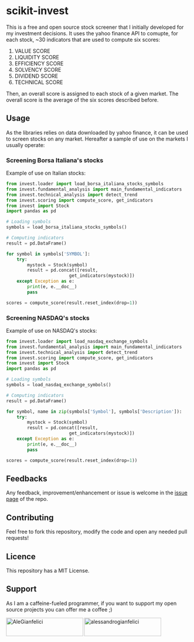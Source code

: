 # scikit-invest

This is a free and open source stock screener that I initially developed for my investment decisions. It uses the yahoo finance API to comupte, for each stock, ~30 indicators that are used to compute six scores:

1. VALUE SCORE
2. LIQUIDITY SCORE
3. EFFICIENCY SCORE
4. SOLVENCY SCORE
5. DIVIDEND SCORE
6. TECHNICAL SCORE

Then, an overall score is assigned to each stock of a given market. The overall score is the average of the six scores described before.

## Usage
As the libraries relies on data downloaded by yahoo finance, it can be used to screen stocks on any market.
Hereafter a sample of use on the markets I usually operate:

### Screening Borsa Italiana's stocks
Example of use on Italian stocks:

```python
from invest.loader import load_borsa_italiana_stocks_symbols
from invest.fundamental_analysis import main_fundamental_indicators
from invest.technical_analysis import detect_trend
from invest.scoring import compute_score, get_indicators
from invest import Stock
import pandas as pd

# Loading symbols
symbols = load_borsa_italiana_stocks_symbols()

# Computing indicators
result = pd.DataFrame()

for symbol in symbols['SYMBOL']:
    try:
        mystock = Stock(symbol)
        result = pd.concat([result,
                        get_indicators(mystock)])
    except Exception as e:
        print(e, e.__doc__)
        pass

scores = compute_score(result.reset_index(drop=1))

```

### Screening NASDAQ's stocks
Example of use on NASDAQ's stocks:
```python
from invest.loader import load_nasdaq_exchange_symbols
from invest.fundamental_analysis import main_fundamental_indicators
from invest.technical_analysis import detect_trend
from invest.scoring import compute_score, get_indicators
from invest import Stock
import pandas as pd

# Loading symbols
symbols = load_nasdaq_exchange_symbols()

# Computing indicators
result = pd.DataFrame()

for symbol, name in zip(symbols['Symbol'], symbols['Description']):
    try:
        mystock = Stock(symbol)
        result = pd.concat([result,
                        get_indicators(mystock)])
    except Exception as e:
        print(e, e.__doc__)
        pass

scores = compute_score(result.reset_index(drop=1))

```

## Feedbacks

Any feedback, improvement/enhancement or issue is welcome in the [issue page](https://github.com/AlessandroGianfelici/scikit-invest/issues) of the repo.

## Contributing

Feel free to fork this repository, modify the code and open any needed pull requests!

## Licence

This repository has a MIT License.

## Support
As I am a caffeine-fueled programmer, if you want to support my open source projects you can offer me a coffee ;) 
<p><a href="https://www.buymeacoffee.com/AleGianfelici"> <img align="left" src="https://cdn.buymeacoffee.com/buttons/v2/default-yellow.png" height="50" width="210" alt="AleGianfelici" /></a><a href="https://ko-fi.com/alessandrogianfelici"> <img align="left" src="https://cdn.ko-fi.com/cdn/kofi3.png?v=3" height="50" width="210" alt="alessandrogianfelici" /></a></p><br><br>

